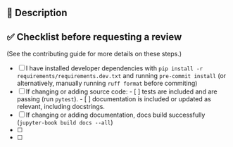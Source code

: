 <!-- Thank you for your contribution to DeepSensor! -->
<!-- Please fill out the details in the pull request description below as appropriate -->
<!-- Ensure that you abide by the code of conduct -->

## :pencil: Description
<!-- Please provide a clear description of the changes that are introduced in this pull request and why -->
<!-- It also helps to explain any justification or options you're aware of -->
<!-- If this pull request relates to an issue, please include the issue number here, e.g. #42 -->


## :white_check_mark: Checklist before requesting a review
(See the contributing guide for more details on these steps.)
- [ ] I have installed developer dependencies with `pip install -r requirements/requirements.dev.txt` and running `pre-commit install` (or alternatively, manually running `ruff format` before commiting)
- [ ] If changing or adding source code:
      - [ ] tests are included and are passing (run `pytest`).
      - [ ] documentation is included or updated as relevant, including docstrings.
- [ ] If changing or adding documentation, docs build successfully (`jupyter-book build docs --all`)
- [ ] 
- [ ] 
